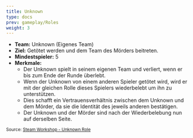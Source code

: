 ```yaml
---
title: Unknown
type: docs
prev: gameplay/Roles
weight: 3
---
```


- **Team:** Unknown (Eigenes Team)
- **Ziel:** Getötet werden und dem Team des Mörders beitreten.
- **Mindestspieler:** 5
- **Merkmale:**
  - Der Unknown spielt in seinem eigenen Team und verliert, wenn er bis zum Ende der Runde überlebt.
  - Wenn der Unknown von einem anderen Spieler getötet wird, wird er mit der gleichen Rolle dieses Spielers wiederbelebt um ihn zu unterstützen.
  - Dies schafft ein Vertrauensverhältnis zwischen dem Unknown und dem Mörder, da sie die Identität des jeweils anderen bestätigen.
  - Der Unknown und der Mörder sind nach der Wiederbelebung nun auf derselben Seite.

<small>Source: [Steam Workshop - Unknown Role](https://steamcommunity.com/sharedfiles/filedetails/?id=1457185541)</small>
